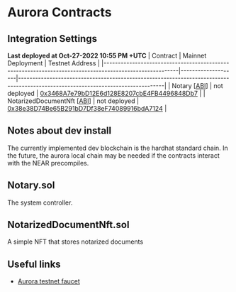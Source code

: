 # Aurora Contracts

## Integration Settings
**Last deployed at Oct-27-2022 10:55 PM +UTC** 
| Contract                                                                                               | Mainnet Deployment | Testnet Address                                                                                                                 |
|--------------------------------------------------------------------------------------------------------|--------------------|---------------------------------------------------------------------------------------------------------------------------------|
| Notary [[ABI](./artifacts/contracts/Notary.sol/Notary.json)]                                           |    not deployed    | [0x3468A7e79bD12E6d128E8207cbE4FB4496848Db7](https://testnet.aurorascan.dev/address/0x3468A7e79bD12E6d128E8207cbE4FB4496848Db7) |
| NotarizedDocumentNft [[ABI](./artifacts/contracts/NotarizedDocumentNft.sol/NotarizedDocumentNft.json)] |    not deployed    | [0x38e38D74Be65B291bD7Df38eF74089916bdA7124](https://testnet.aurorascan.dev/address/0x38e38D74Be65B291bD7Df38eF74089916bdA7124) |

## Notes about dev install
The currently implemented dev blockchain is the hardhat standard chain. In the future, the aurora local chain may be needed if the contracts interact with the NEAR precompiles.

## Notary.sol
The system controller.

## NotarizedDocumentNft.sol
A simple NFT that stores notarized documents

## Useful links
- [Aurora testnet faucet](https://aurora.dev/faucet)